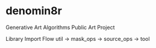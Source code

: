 # denomin8r
Generative Art Algorithms
Public Art Project

Library Import Flow
util
 -> mask_ops
 -> source_ops
     -> tool

